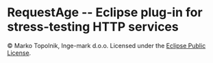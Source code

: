 # RequestAge -- Eclipse plug-in for stress-testing HTTP services

© Marko Topolnik, Inge-mark d.o.o. Licensed under the [Eclipse Public License](http://www.eclipse.org/legal/epl-v10.html).